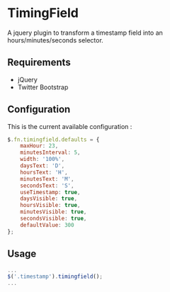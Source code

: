 TimingField
=================

A jquery plugin to transform a timestamp field into an hours/minutes/seconds selector.

Requirements
------------

 * jQuery
 * Twitter Bootstrap

Configuration
-------------

This is the current available configuration :

```javascript
$.fn.timingfield.defaults = {
    maxHour: 23,
    minutesInterval: 5,
    width: '100%',
    daysText: 'D',
    hoursText: 'H',
    minutesText: 'M',
    secondsText: 'S',
    useTimestamp: true,
    daysVisible: true,
    hoursVisible: true,
    minutesVisible: true,
    secondsVisible: true,
    defaultValue: 300
};
```

Usage
-----

```javascript
...
$('.timestamp').timingfield();
...
```
